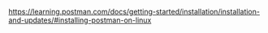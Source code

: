 https://learning.postman.com/docs/getting-started/installation/installation-and-updates/#installing-postman-on-linux
